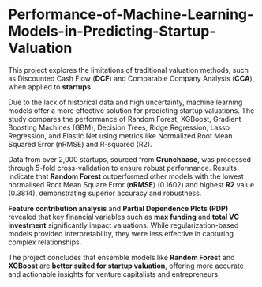 # Performance-of-Machine-Learning-Models-in-Predicting-Startup-Valuation

This project explores the limitations of traditional valuation methods, such as Discounted Cash Flow (**DCF**) and Comparable Company Analysis (**CCA**), when applied to **startups**. 

Due to the lack of historical data and high uncertainty, machine learning models offer a more effective solution for predicting startup valuations. The study compares the performance of Random Forest, XGBoost, Gradient Boosting Machines (GBM), Decision Trees, Ridge Regression, Lasso Regression, and Elastic Net using metrics like Normalized Root Mean Squared Error (nRMSE) and R-squared (R2). 

Data from over 2,000 startups, sourced from **Crunchbase**, was processed through 5-fold cross-validation to ensure robust performance. Results indicate that **Random Forest** outperformed other models with the lowest normalised Root Mean Square Error (**nRMSE**) (0.1602) and highest **R2** value (0.3814), demonstrating superior accuracy and robustness. 

**Feature contribution analysis** and **Partial Dependence Plots (PDP)** revealed that key financial variables such as **max funding** and **total VC investment** significantly impact valuations. While regularization-based models provided interpretability, they were less effective in capturing complex relationships. 

The project concludes that ensemble models like **Random Forest** and **XGBoost** are **better suited for startup valuation**, offering more accurate and actionable insights for venture capitalists and entrepreneurs. 
